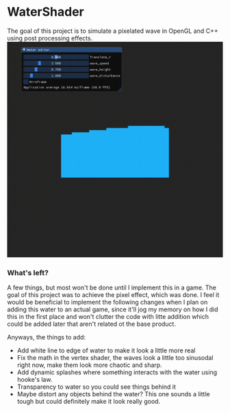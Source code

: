 # WaterShader
The goal of this project is to simulate a pixelated wave in OpenGL and C++ using post processing effects.
<img src=demogif.gif width="550"/>

### What's left?
A few things, but most won't be done until I implement this in a game. The goal of this project was to achieve the pixel effect, which was done. I feel
it would be beneficial to implement the following changes when I plan on adding this water to an actual game, since it'll jog my memory on how I did this
in the first place and won't clutter the code with litte addition which could be added later that aren't related ot the base product.

Anyways, the things to add:
<ul>
  <li>Add white line to edge of water to make it look a little more real</li>
  <li>Fix the math in the vertex shader, the waves look a little too sinusodal right now, make them look more chaotic and sharp.</li>
  <li>Add dynamic splashes where something interacts with the water using hooke's law.</li>
  <li>Transparency to water so you could see things behind it</li>
  <li>Maybe distort any objects behind the water? This one sounds a little tough but could definitely make it look really good.</li>
</ul>
